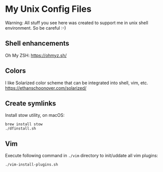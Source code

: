 # My Unix Config Files
Warning: All stuff you see here was created to support me in unix shell
environment. So be careful :-)

## Shell enhancements
Oh My ZSH: https://ohmyz.sh/

## Colors
I like Solarized color scheme that can be integrated into shell, vim, etc.
https://ethanschoonover.com/solarized/

## Create symlinks
Install stow utility, on macOS:
```
brew install stow
./dfinstall.sh
```

## Vim
Execute following command in `./vim` directory to init/uddate all vim plugins:

```
./vim-install-plugins.sh
```
